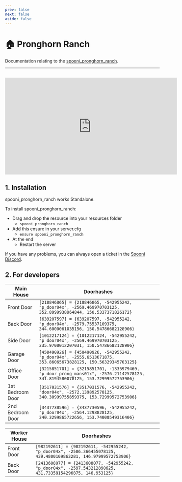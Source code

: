 ```yaml
---
prev: false
next: false
aside: false
---
```


# 🏠 Pronghorn Ranch
Documentation relating to the [spooni_pronghorn_ranch](https://spooni-mapping.tebex.io/package/5999577).

___
<br>
<iframe width="560" height="315" src="https://www.youtube.com/embed/Ugl1PQl6f-c?si=9G6-vIOtRA0Q2qqu" frameborder="0" allow="accelerometer; autoplay; clipboard-write; encrypted-media; gyroscope; picture-in-picture; web-share" allowfullscreen></iframe>

## 1. Installation
spooni_pronghorn_ranch works Standalone.  

To install spooni_pronghorn_ranch:
- Drag and drop the resource into your resources folder
  - `spooni_pronghorn_ranch`
- Add this ensure in your server.cfg
  - `ensure spooni_pronghorn_ranch`
- At the end
  - Restart the server

If you have any problems, you can always open a ticket in the [Spooni Discord](https://discord.gg/spooni).

## 2. For developers
| Main House                | Doorhashes
|---------------------------|----------------------------------------------------------------------------------|
| Front Door                | `[218846865] = {218846865, -542955242, "p_door04x", -2569.469970703125, 352.8999938964844, 150.5337371826172}`
| Back Door                 | `[639207597] = {639207597, -542955242, "p_door04x", -2579.75537109375, 344.6000061035156, 150.54786682128906}`
| Side Door                 | `[1012217124] = {1012217124, -542955242, "p_door04x", -2569.469970703125, 335.9700012207031, 150.54786682128906}`
| Garage Door               | `[450490926] = {450490926, -542955242, "p_door04x", -2555.6513671875, 353.86065673828125, 150.56329345703125}`
| Office Door               | `[3215851701] = {3215851701, -1335979469, "p_door_prong_mans01x", -2576.21142578125, 341.8194580078125, 153.72999572753906}`
| 1st Bedroom Door          | `[3517031576] = {3517031576, -542955242, "door04x", -2572.139892578125, 340.30999755859375, 153.72999572753906}`
| 2nd Bedroom Door          | `[3437730596] = {3437730596, -542955242, "p_door04x", -2564.1298828125, 340.3299865722656, 153.74000549316406}`

| Worker House              | Doorhashes
|---------------------------|----------------------------------------------------------------------------------|
| Front Door                | `[982192611] = {982192611, -542955242, "p_door04x", -2586.366455078125, 439.4800109863281, 146.97999572753906}`
| Back Door                 | `[2413608077] = {2413608077, -542955242, "p_door04x", -2597.543212890625, 431.73358154296875, 146.953125}`
